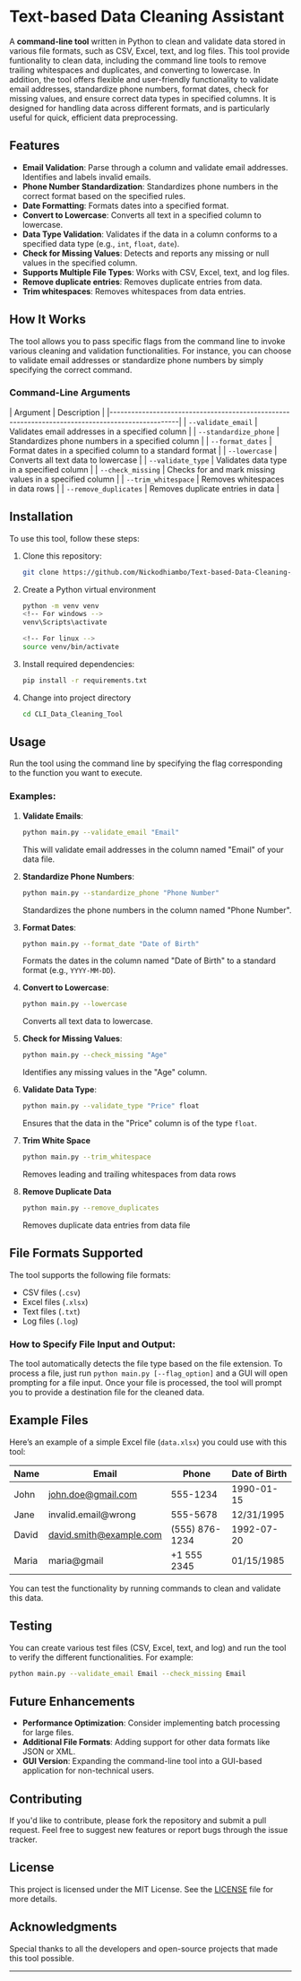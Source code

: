 # Text-based Data Cleaning Assistant

A **command-line tool** written in Python to clean and validate data stored in various file formats, such as CSV, Excel, text, and log files. This tool provide funtionality to clean data, including the command line tools to remove trailing whitespaces and duplicates, and converting to lowercase. In addition, the tool offers flexible and user-friendly functionality to validate email addresses, standardize phone numbers, format dates, check for missing values, and ensure correct data types in specified columns. It is designed for handling data across different formats, and is particularly useful for quick, efficient data preprocessing.

## Features

- **Email Validation**: Parse through a column and validate email addresses. Identifies and labels invalid emails.
- **Phone Number Standardization**: Standardizes phone numbers in the correct format based on the specified rules.
- **Date Formatting**: Formats dates into a specified format.
- **Convert to Lowercase**: Converts all text in a specified column to lowercase.
- **Data Type Validation**: Validates if the data in a column conforms to a specified data type (e.g., `int`, `float`, `date`).
- **Check for Missing Values**: Detects and reports any missing or null values in the specified column.
- **Supports Multiple File Types**: Works with CSV, Excel, text, and log files.
- **Remove duplicate entries**: Removes duplicate entries from data.
- **Trim whitespaces**: Removes whitespaces from data entries.

## How It Works

The tool allows you to pass specific flags from the command line to invoke various cleaning and validation functionalities. For instance, you can choose to validate email addresses or standardize phone numbers by simply specifying the correct command.

### Command-Line Arguments

| Argument                      | Description                                                     |
|-------------------------------------------------------------------------------------------------|
| `--validate_email`                     | Validates email addresses in a specified column          |
| `--standardize_phone`                  | Standardizes phone numbers in a specified column         |
| `--format_dates`                       | Format dates in a specified column to a standard format  |
| `--lowercase`                          | Converts all text data to lowercase                      |
| `--validate_type`                      | Validates data type in a specified column                |
| `--check_missing`                      | Checks for and mark missing values in a specified column |
| `--trim_whitespace`                    | Removes whitespaces in data rows                         |
| `--remove_duplicates`                  | Removes duplicate entries in data                        |

## Installation

To use this tool, follow these steps:

1. Clone this repository:

   ```bash
   git clone https://github.com/Nickodhiambo/Text-based-Data-Cleaning-Assistant.git
   ```

2. Create a Python virtual environment
    ```bash
    python -m venv venv
    <!-- For windows -->
    venv\Scripts\activate

    <!-- For linux -->
    source venv/bin/activate
    ```

3. Install required dependencies:

   ```bash
   pip install -r requirements.txt
   ```

4. Change into project directory
   ```bash
   cd CLI_Data_Cleaning_Tool
   ```

## Usage

Run the tool using the command line by specifying the flag corresponding to the function you want to execute.

### Examples:

1. **Validate Emails**:
   ```bash
   python main.py --validate_email "Email"
   ```
   This will validate email addresses in the column named "Email" of your data file.

2. **Standardize Phone Numbers**:
   ```bash
   python main.py --standardize_phone "Phone Number"
   ```
   Standardizes the phone numbers in the column named "Phone Number".

3. **Format Dates**:
   ```bash
   python main.py --format_date "Date of Birth"
   ```
   Formats the dates in the column named "Date of Birth" to a standard format (e.g., `YYYY-MM-DD`).

4. **Convert to Lowercase**:
   ```bash
   python main.py --lowercase 
   ```
   Converts all text data to lowercase.

5. **Check for Missing Values**:
   ```bash
   python main.py --check_missing "Age"
   ```
   Identifies any missing values in the "Age" column.

6. **Validate Data Type**:
   ```bash
   python main.py --validate_type "Price" float
   ```
   Ensures that the data in the "Price" column is of the type `float`.

7. **Trim White Space**
    ```bash
    python main.py --trim_whitespace
    ```
    Removes leading and trailing whitespaces from data rows

8. **Remove Duplicate Data**
    ```bash
    python main.py --remove_duplicates
    ```
    Removes duplicate data entries from data file

## File Formats Supported

The tool supports the following file formats:
- CSV files (`.csv`)
- Excel files (`.xlsx`)
- Text files (`.txt`)
- Log files (`.log`)

### How to Specify File Input and Output:
The tool automatically detects the file type based on the file extension. To process a file, just run
`python main.py [--flag_option]` and a GUI will open prompting for a file input. Once your file is
processed, the tool will prompt you to provide a destination file for the cleaned data.

## Example Files

Here’s an example of a simple Excel file (`data.xlsx`) you could use with this tool:

| Name   | Email                  | Phone        | Date of Birth |
|--------|------------------------|--------------|---------------|
| John   | john.doe@gmail.com      | 555-1234     | 1990-01-15    |
| Jane   | invalid.email@wrong     | 555-5678     | 12/31/1995    |
| David  | david.smith@example.com | (555) 876-1234 | 1992-07-20  |
| Maria  | maria@gmail             | +1 555 2345 | 01/15/1985     |

You can test the functionality by running commands to clean and validate this data.

## Testing

You can create various test files (CSV, Excel, text, and log) and run the tool to verify the different functionalities. For example:
```bash
python main.py --validate_email Email --check_missing Email
```

## Future Enhancements

- **Performance Optimization**: Consider implementing batch processing for large files.
- **Additional File Formats**: Adding support for other data formats like JSON or XML.
- **GUI Version**: Expanding the command-line tool into a GUI-based application for non-technical users.

## Contributing

If you'd like to contribute, please fork the repository and submit a pull request. Feel free to suggest new features or report bugs through the issue tracker.

## License

This project is licensed under the MIT License. See the [LICENSE](LICENSE) file for more details.

## Acknowledgments

Special thanks to all the developers and open-source projects that made this tool possible.

---